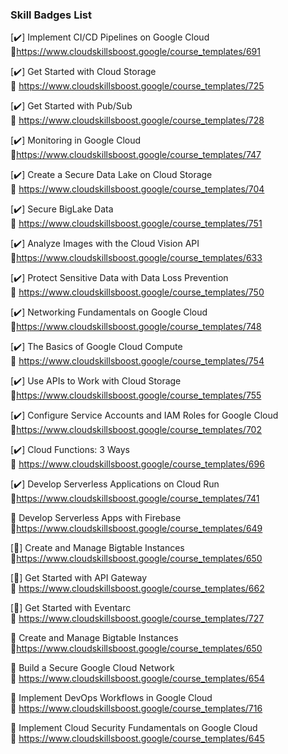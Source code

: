### Skill Badges List 

[✔️] Implement CI/CD Pipelines on Google Cloud   
🔗https://www.cloudskillsboost.google/course_templates/691  

[✔️] Get Started with Cloud Storage  
🔗 https://www.cloudskillsboost.google/course_templates/725

[✔️] Get Started with Pub/Sub  
🔗 https://www.cloudskillsboost.google/course_templates/728

[✔️] Monitoring in Google Cloud  
🔗https://www.cloudskillsboost.google/course_templates/747

[✔️] Create a Secure Data Lake on Cloud Storage  
🔗 https://www.cloudskillsboost.google/course_templates/704

[✔️] Secure BigLake Data  
🔗 https://www.cloudskillsboost.google/course_templates/751

[✔️] Analyze Images with the Cloud Vision API  
🔗https://www.cloudskillsboost.google/course_templates/633

[✔️] Protect Sensitive Data with Data Loss Prevention  
🔗 https://www.cloudskillsboost.google/course_templates/750

[✔️] Networking Fundamentals on Google Cloud  
🔗https://www.cloudskillsboost.google/course_templates/748

[✔️] The Basics of Google Cloud Compute  
🔗 https://www.cloudskillsboost.google/course_templates/754

[✔️] Use APIs to Work with Cloud Storage  
🔗https://www.cloudskillsboost.google/course_templates/755

[✔️] Configure Service Accounts and IAM Roles for Google Cloud  
🔗https://www.cloudskillsboost.google/course_templates/702

[✔️] Cloud Functions: 3 Ways    
🔗 https://www.cloudskillsboost.google/course_templates/696

[✔️] Develop Serverless Applications on Cloud Run  
🔗https://www.cloudskillsboost.google/course_templates/741

🔘 Develop Serverless Apps with Firebase  
🔗https://www.cloudskillsboost.google/course_templates/649

[🔘] Create and Manage Bigtable Instances  
🔗https://www.cloudskillsboost.google/course_templates/650  

[🔘] Get Started with API Gateway  
🔗 https://www.cloudskillsboost.google/course_templates/662

[🔘] Get Started with Eventarc  
🔗 https://www.cloudskillsboost.google/course_templates/727

🔘 Create and Manage Bigtable Instances  
🔗https://www.cloudskillsboost.google/course_templates/650

🔘 Build a Secure Google Cloud Network  
🔗 https://www.cloudskillsboost.google/course_templates/654

🔘 Implement DevOps Workflows in Google Cloud  
🔗 https://www.cloudskillsboost.google/course_templates/716

🔘 Implement Cloud Security Fundamentals on Google Cloud  
🔗 https://www.cloudskillsboost.google/course_templates/645


